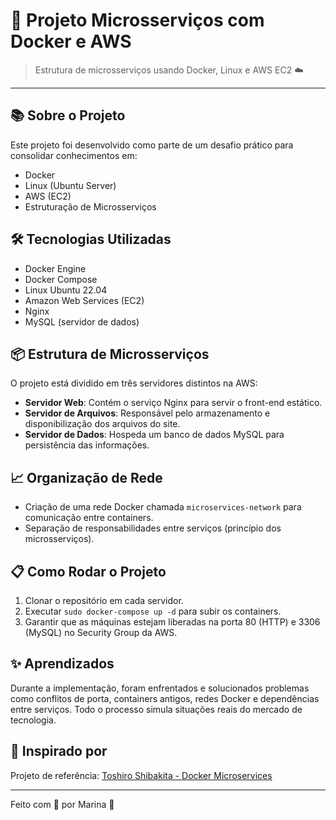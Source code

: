 # 🚀 Projeto Microsserviços com Docker e AWS

> Estrutura de microsserviços usando Docker, Linux e AWS EC2 ☁️

---

## 📚 Sobre o Projeto

Este projeto foi desenvolvido como parte de um desafio prático para consolidar conhecimentos em:

- Docker
- Linux (Ubuntu Server)
- AWS (EC2)
- Estruturação de Microsserviços

## 🛠️ Tecnologias Utilizadas

- Docker Engine
- Docker Compose
- Linux Ubuntu 22.04
- Amazon Web Services (EC2)
- Nginx
- MySQL (servidor de dados)

## 📦 Estrutura de Microsserviços

O projeto está dividido em três servidores distintos na AWS:

- **Servidor Web**: Contém o serviço Nginx para servir o front-end estático.
- **Servidor de Arquivos**: Responsável pelo armazenamento e disponibilização dos arquivos do site.
- **Servidor de Dados**: Hospeda um banco de dados MySQL para persistência das informações.

## 📈 Organização de Rede

- Criação de uma rede Docker chamada `microservices-network` para comunicação entre containers.
- Separação de responsabilidades entre serviços (princípio dos microsserviços).

## 📋 Como Rodar o Projeto

1. Clonar o repositório em cada servidor.
2. Executar `sudo docker-compose up -d` para subir os containers.
3. Garantir que as máquinas estejam liberadas na porta 80 (HTTP) e 3306 (MySQL) no Security Group da AWS.

## ✨ Aprendizados

Durante a implementação, foram enfrentados e solucionados problemas como conflitos de porta, containers antigos, redes Docker e dependências entre serviços. Todo o processo simula situações reais do mercado de tecnologia.

## 🔗 Inspirado por

Projeto de referência: [Toshiro Shibakita - Docker Microservices](https://github.com/shibakita/docker-microservices)

---

Feito com 💙 por Marina 🚀
